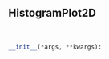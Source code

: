 ## <a id="McUtils.Plots.Plots.HistogramPlot2D">HistogramPlot2D</a>


<a id="McUtils.Plots.Plots.HistogramPlot2D.__init__">&nbsp;</a>
```python
__init__(*args, **kwargs): 
```


